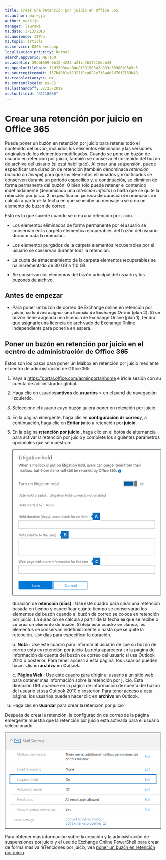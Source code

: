 ```yaml
---
title: Crear una retención por juicio en Office 365
ms.author: markjjo
author: markjjo
manager: laurawi
ms.date: 3/13/2018
ms.audience: ITPro
ms.topic: article
ms.service: O365-seccomp
localization_priority: Normal
search.appverid: MET150
ms.assetid: 39db1659-0b12-4243-a21c-2614512dcb44
ms.openlocfilehash: f2d3793eac84e8f80158842c833c30986b0549c5
ms.sourcegitcommit: f57b4001ef1327f0ea622e716a4d7d78f1769b49
ms.translationtype: MT
ms.contentlocale: es-ES
ms.lasthandoff: 02/23/2019
ms.locfileid: "30218660"
---
```

# <a name="create-a-litigation-hold-in-office-365"></a>Crear una retención por juicio en Office 365

Puede poner un buzón en retención por juicio para retener todo el contenido del buzón, incluidos los elementos eliminados y las versiones originales de los elementos modificados. Cuando se pone un buzón de usuario en retención por juicio, también se conserva el contenido del buzón de archivo del usuario (si está habilitado). Al crear una suspensión, puede especificar una duración de retención (también denominada *retención basada en tiempo*) para que los elementos eliminados y modificados se conserven durante un período específico y, a continuación, se eliminen de forma permanente del buzón. O bien solo puede retener el contenido indefinidamente (denominado una *retención infinita*) o hasta que se quite la retención por juicio. Si especifica un período de duración de retención, se calcula a partir de la fecha en que se recibe un mensaje o se crea un elemento de buzón de correo. 
  
Esto es lo que sucede cuando se crea una retención por juicio.
  
- Los elementos eliminados de forma permanente por el usuario se conservan en la carpeta elementos recuperables del buzón del usuario durante toda la retención.
    
- Los elementos purgados de la carpeta elementos recuperables por el usuario se conservan durante toda la retención.
    
- La cuota de almacenamiento de la carpeta elementos recuperables se ha incrementado de 30 GB a 110 GB.
    
- Se conservan los elementos del buzón principal del usuario y los buzones de archivo.
    
## <a name="before-you-begin"></a>Antes de empezar

- Para poner un buzón de correo de Exchange online en retención por juicio, se le debe asignar una licencia de Exchange Online (plan 2). Si un buzón tiene asignada una licencia de Exchange Online (plan 1), tendrá que asignarle una licencia de archivado de Exchange Online independiente para ponerla en espera.
    

## <a name="place-a-mailbox-on-litigation-hold-in-the-office-365-admin-center"></a>Poner un buzón en retención por juicio en el centro de administración de Office 365

Estos son los pasos para poner un Maibox en retención por juicio mediante el centro de administración de Office 365.

1. Vaya a https://portal.office.com/adminportal/home e inicie sesión con su cuenta de administrador global.
2. Haga clic en usuarios**activos** de **usuarios** > en el panel de navegación izquierdo.
3. Seleccione el usuario cuyo buzón quiera poner en retención por juicio.
4. En la página emergente, haga clic en **configuración de correo**y, a continuación, haga clic en **Editar** junto a retención por **juicio**.
5. En la página **retención por juicio** , haga clic en el botón de alternancia para activar la retención por juicio y complete los siguientes parámetros opcionales que se muestran:
 
    ![O365_LitigationHold1. png](media/O365-LitigationHold1.png)

    duración de **retención (días)** : Use este cuadro para crear una retención basada en tiempo y especificar cuánto tiempo se conservarán los elementos del buzón cuando el buzón de correo se coloca en retención por juicio. La duración se calcula a partir de la fecha en que se recibe o se crea un elemento de buzón. Si deja este cuadro en blanco, los elementos se conservan indefinidamente o hasta que se quite la retención. Use días para especificar la duración.
    
    b. **Nota** : Use este cuadro para informar al usuario de que su buzón de correo está en retención por juicio. La nota aparecerá en la página de información de cuenta del buzón de correo del usuario si usa Outlook 2010 o posterior. Para tener acceso a esta página, los usuarios pueden hacer clic en **archivo** en Outlook.
     
    c. **Página Web** : Use este cuadro para dirigir al usuario a un sitio web para obtener más información sobre la retención por juicio. Esta dirección URL aparece en la página de información de cuenta del buzón del usuario si usa Outlook 2010 o posterior. Para tener acceso a esta página, los usuarios pueden hacer clic en **archivo** en Outlook.
 
6. Haga clic en **Guardar** para crear la retención por juicio.

Después de crear la retención, la configuración de correo de la página emergente muestra que la retención por juicio está activada para el usuario seleccionado.

![O365_LitigationHold2. png](media/O365-LitigationHold2.png)

Para obtener más información sobre la creación y la administración de suspensiones por juicio y el uso de Exchange Online PowerShell para crear de forma masiva reTenciones por juicio, vea [poner un buzón en retención por juicio](https://docs.microsoft.com/office365/SecurityCompliance/place-a-mailbox-on-litigation-hold).
